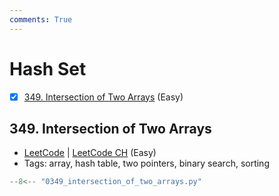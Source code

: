 ```yaml
---
comments: True
---
```


# Hash Set

- [x] [349. Intersection of Two Arrays](https://leetcode.cn/problems/intersection-of-two-arrays/) (Easy)

## 349. Intersection of Two Arrays

-   [LeetCode](https://leetcode.com/problems/intersection-of-two-arrays/) | [LeetCode CH](https://leetcode.cn/problems/intersection-of-two-arrays/) (Easy)
-   Tags: array, hash table, two pointers, binary search, sorting

```python title="349. Intersection of Two Arrays"
--8<-- "0349_intersection_of_two_arrays.py"
```

